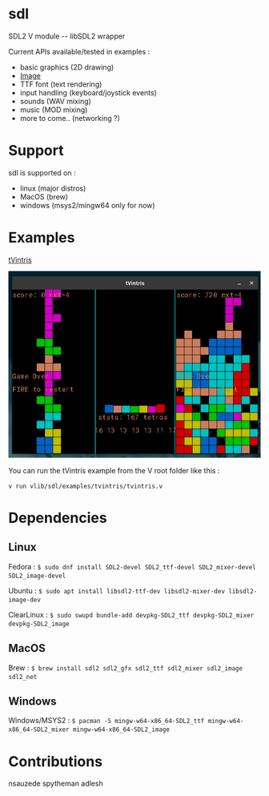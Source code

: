 # sdl
SDL2 V module -- libSDL2 wrapper

Current APIs available/tested in examples :
- basic graphics (2D drawing)
- [Image](image/README.md)
- TTF font (text rendering)
- input handling (keyboard/joystick events)
- sounds (WAV mixing)
- music (MOD mixing)
- more to come.. (networking ?)

# Support
sdl is supported on :
- linux (major distros)
- MacOS (brew)
- windows (msys2/mingw64 only for now)

# Examples

[tVintris](examples/tvintris)

![tVintris screenshot](examples/tvintris/images/tvintris.png)

You can run the tVintris example from the V root folder like this :
```
v run vlib/sdl/examples/tvintris/tvintris.v
```

# Dependencies

## Linux
Fedora :
`$ sudo dnf install SDL2-devel SDL2_ttf-devel SDL2_mixer-devel SDL2_image-devel`

Ubuntu :
`$ sudo apt install libsdl2-ttf-dev libsdl2-mixer-dev libsdl2-image-dev`

ClearLinux :
`$ sudo swupd bundle-add devpkg-SDL2_ttf devpkg-SDL2_mixer devpkg-SDL2_image`

## MacOS
Brew :
`$ brew install sdl2 sdl2_gfx sdl2_ttf sdl2_mixer sdl2_image sdl2_net`

## Windows
Windows/MSYS2 :
`$ pacman -S mingw-w64-x86_64-SDL2_ttf mingw-w64-x86_64-SDL2_mixer mingw-w64-x86_64-SDL2_image`

# Contributions

nsauzede
spytheman
adlesh
